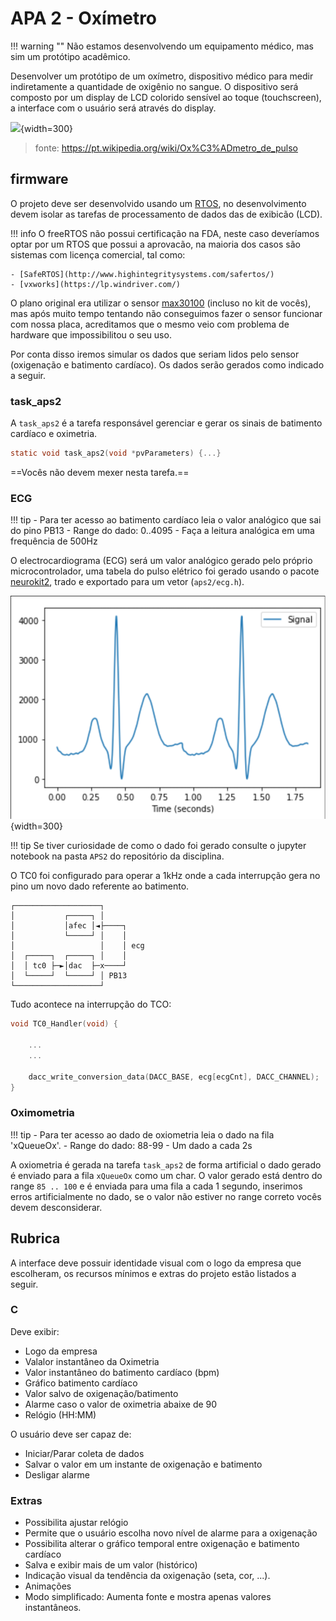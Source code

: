 # APA 2 - Oxímetro

!!! warning ""
    Não estamos desenvolvendo um equipamento médico, mas sim um protótipo acadêmico.

Desenvolver um protótipo de um oxímetro, dispositivo médico para medir indiretamente a quantidade de oxigênio no sangue. O dispositivo será composto por um display de LCD colorido sensível ao toque (touchscreen), a interface com o usuário será através do display.

![](https://pfarma.com.br/images/noticias/oximetro.jpg){width=300}

> fonte: https://pt.wikipedia.org/wiki/Ox%C3%ADmetro_de_pulso

## firmware

O projeto deve ser desenvolvido usando um [ RTOS](https://www.mddionline.com/software/rtos-medical-devices-101), no desenvolvimento devem isolar as tarefas de processamento de dados das de exibicão (LCD).

!!! info
    O freeRTOS não possui certificação na FDA, neste caso deveríamos optar por um RTOS que possui a aprovacão, na maioria dos casos são sistemas com licença comercial, tal como:
    
    - [SafeRTOS](http://www.highintegritysystems.com/safertos/)
    - [vxworks](https://lp.windriver.com/)

O plano original era utilizar o sensor [max30100](https://www.filipeflop.com/produto/sensor-de-batimento-cardiaco-e-oximetro-max30100/) (incluso no kit de vocês), mas após muito tempo tentando não conseguimos fazer o sensor funcionar com nossa placa, acreditamos que o mesmo veio com problema de hardware que impossibilitou o seu uso. 
    
Por conta disso iremos simular os dados que seriam lidos pelo sensor (oxigenação e batimento cardíaco). Os dados serão gerados como indicado a seguir.

### task_aps2

A `task_aps2` é a tarefa responsável gerenciar e gerar os sinais de batimento cardíaco e oximetria. 

```c
static void task_aps2(void *pvParameters) {...}
```

==Vocês não devem mexer nesta tarefa.==

### ECG

!!! tip
    - Para ter acesso ao batimento cardíaco leia o valor analógico que sai do pino PB13
    - Range do dado: 0..4095
    - Faça a leitura analógica em uma frequência de 500Hz

O electrocardiograma (ECG) será um valor analógico gerado pelo próprio microcontrolador, uma tabela do pulso elétrico foi gerado usando o pacote [neurokit2](https://pypi.org/project/neurokit2/), trado e exportado para um vetor (`aps2/ecg.h`). 

![](21a-aps2/ecg.png){width=300}

!!! tip
    Se tiver curiosidade de como o dado foi gerado consulte o jupyter notebook na pasta `APS2` do repositório da disciplina.

O TC0 foi configurado para operar a 1kHz onde a cada interrupção gera no pino um novo dado referente ao batimento.

```
┌───────────────────┐
│           ┌─────┐ │
│           │afec │◄├────┐
│           └─────┘ │    │
│                   │    │ ecg 
│  ┌─────┐  ┌─────┐ │    │
│  │ tc0 ├─►│dac  ├─x────┘
│  └─────┘  └─────┘ │ PB13
└───────────────────┘
```
 
Tudo acontece na interrupção do TCO:

```c
void TC0_Handler(void) {

    ...
    ...

    dacc_write_conversion_data(DACC_BASE, ecg[ecgCnt], DACC_CHANNEL);
}
```

### Oximometria

!!! tip
    - Para ter acesso ao dado de oxiometria leia o dado na fila 'xQueueOx'.
    - Range do dado: 88-99
    - Um dado a cada 2s

A oxiometria é gerada na tarefa `task_aps2` de forma artificial o dado gerado é enviado para a fila `xQueueOx` como um char. O valor gerado está dentro do range `85 .. 100` e é enviada para uma fila a cada 1 segundo, inserimos erros artificialmente no dado, se o valor não estiver no range correto vocês devem desconsiderar.

## Rubrica

A interface deve possuir identidade visual com o logo da empresa que escolheram, os recursos mínimos e extras do projeto estão listados a seguir.

### C

Deve exibir:

- Logo da empresa
- Valalor instantâneo da Oximetria
- Valor instantâneo do batimento cardíaco (bpm)
- Gráfico batimento cardíaco
- Valor salvo de oxigenação/batimento
- Alarme caso o valor de oximetria abaixe de 90
- Relógio (HH:MM)

O usuário deve ser capaz de:

- Iniciar/Parar coleta de dados
- Salvar o valor em um instante de oxigenação e batimento
- Desligar alarme

### Extras

- Possibilita ajustar relógio
- Permite que o usuário escolha novo nível de alarme para a oxigenação
- Possibilita alterar o gráfico temporal entre oxigenação e batimento cardíaco
- Salva e exibir mais de um valor (histórico)
- Indicação visual da tendência da oxigenação (seta, cor, ...).
- Animações
- Modo simplificado: Aumenta fonte e mostra apenas valores instantâneos.
